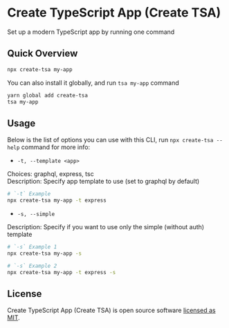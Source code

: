 # Create TypeScript App (Create TSA)

Set up a modern TypeScript app by running one command

## Quick Overview

```bash
npx create-tsa my-app
```

You can also install it globally, and run `tsa my-app` command

```bash
yarn global add create-tsa
tsa my-app
```

## Usage

Below is the list of options you can use with this CLI, run `npx create-tsa --help` command for more info:

- `-t, --template <app>`

Choices: graphql, express, tsc\
Description: Specify app template to use (set to graphql by default)

```bash
# `-t` Example
npx create-tsa my-app -t express
```

- `-s, --simple`

Description: Specify if you want to use only the simple (without auth) template

```bash
# `-s` Example 1
npx create-tsa my-app -s

# `-s` Example 2
npx create-tsa my-app -t express -s
```

## License

Create TypeScript App (Create TSA) is open source software [licensed as MIT](https://github.com/JustineLicuanan/create-typescript-app/blob/master/LICENSE).
